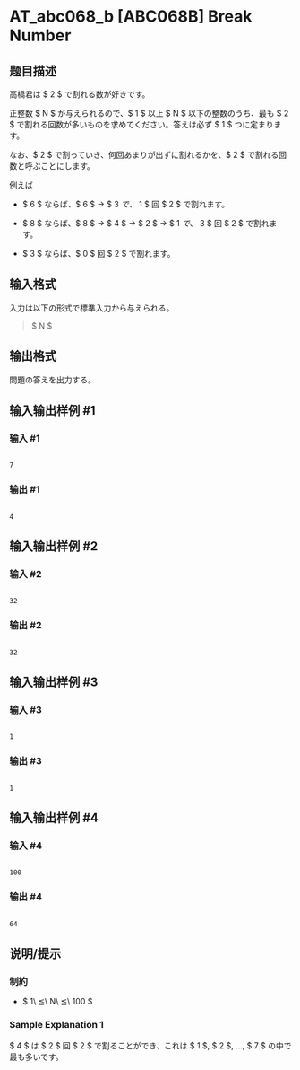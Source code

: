 # AT_abc068_b [ABC068B] Break Number

## 题目描述

[problemUrl]: https://atcoder.jp/contests/abc068/tasks/abc068_b

高橋君は $ 2 $ で割れる数が好きです。

正整数 $ N $ が与えられるので、$ 1 $ 以上 $ N $ 以下の整数のうち、最も $ 2 $ で割れる回数が多いものを求めてください。答えは必ず $ 1 $ つに定まります。

なお、$ 2 $ で割っていき、何回あまりが出ずに割れるかを、$ 2 $ で割れる回数と呼ぶことにします。

例えば

- $ 6 $ ならば、$ 6 $ -&gt; $ 3 $で、$ 1 $ 回 $ 2 $ で割れます。
- $ 8 $ ならば、$ 8 $ -&gt; $ 4 $ -&gt; $ 2 $ -&gt; $ 1 $で、$ 3 $ 回 $ 2 $ で割れます。
- $ 3 $ ならば、$ 0 $ 回 $ 2 $ で割れます。

## 输入格式

入力は以下の形式で標準入力から与えられる。

> $ N $

## 输出格式

問題の答えを出力する。

## 输入输出样例 #1

### 输入 #1

```
7
```

### 输出 #1

```
4
```

## 输入输出样例 #2

### 输入 #2

```
32
```

### 输出 #2

```
32
```

## 输入输出样例 #3

### 输入 #3

```
1
```

### 输出 #3

```
1
```

## 输入输出样例 #4

### 输入 #4

```
100
```

### 输出 #4

```
64
```

## 说明/提示

### 制約

- $ 1\ ≦\ N\ ≦\ 100 $

### Sample Explanation 1

$ 4 $ は $ 2 $ 回 $ 2 $ で割ることができ、これは $ 1 $, $ 2 $, ..., $ 7 $ の中で最も多いです。